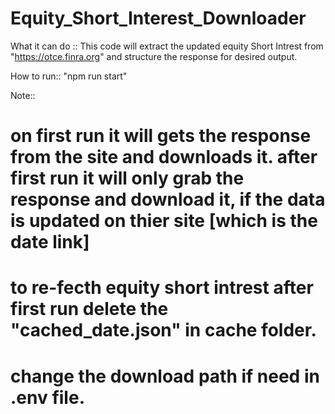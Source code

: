 # Equity_Short_Interest_Downloader

What it can do ::
This code will extract the updated equity Short Intrest from  "https://otce.finra.org" and structure the response for desired output.

How to run::
 "npm run start"

Note::
# on first run it will gets the response from the site and downloads it. after first run it will only grab the response and download it, if the data is updated on thier site [which is the date link]
# to re-fecth equity short intrest after first run delete the "cached_date.json" in cache folder.
# change the download path if need in .env file.



